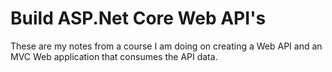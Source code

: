 # Build ASP.Net Core Web API's

These are my notes from a course I am doing on creating a Web API and an MVC Web application that consumes the API data.
